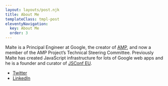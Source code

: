 ```yaml
---
layout: layouts/post.njk
title: About Me
templateClass: tmpl-post
eleventyNavigation:
  key: About Me
  order: 3
---
```


Malte is a Principal Engineer at Google, the creator of <a href="https://amp.dev/">AMP</a>, and now a member of the AMP Project’s Technical Steering Committee. Previously Malte has created JavaScript infrastructure for lots of Google web apps and he is a founder and curator of <a href="https://www.jsconf.eu/">JSConf EU</a>.


<ul>
  <li><a href="https://twitter.com/cramforce">Twitter</a></li>
  <li><a href="https://www.linkedin.com/in/malteubl/">LinkedIn</a></li>
</ul>

